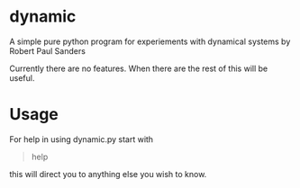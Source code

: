 # dynamic
A simple pure python program for experiements with dynamical systems
by Robert Paul Sanders

Currently there are no features. When there are the rest of this will be useful.

# Usage

For help in using dynamic.py start with

> help

this will direct you to anything else you wish to know.
